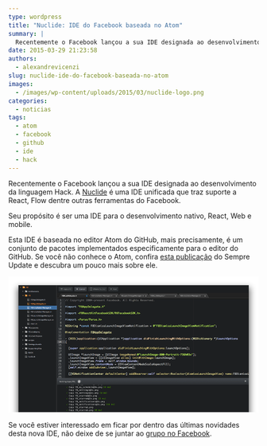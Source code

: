 ```yaml
---
type: wordpress
title: "Nuclide: IDE do Facebook baseada no Atom"
summary: |
  Recentemente o Facebook lançou a sua IDE designada ao desenvolvimento da linguagem Hack. A Nuclide é uma IDE unificada que traz suporte a React, Flow dentre outras ferramentas do Facebook.
date: 2015-03-29 21:23:58
authors:
  - alexandrevicenzi
slug: nuclide-ide-do-facebook-baseada-no-atom
images:
  - /images/wp-content/uploads/2015/03/nuclide-logo.png
categories:
  - noticias
tags:
  - atom
  - facebook
  - github
  - ide
  - hack
---
```


Recentemente o Facebook lançou a sua IDE designada ao desenvolvimento da linguagem Hack. A <a href="http://nuclide.io/">Nuclide</a> é uma IDE unificada que traz suporte a React, Flow dentre outras ferramentas do Facebook.

Seu propósito é ser uma IDE para o desenvolvimento nativo, React, Web e mobile.

Esta IDE é baseada no editor Atom do GitHub, mais precisamente, é um conjunto de pacotes implementados especificamente para o editor do GitHub. Se você não conhece o Atom, confira <a href="http://sempreupdate.org/atom-seu-proximo-ide/">esta publicação</a> do Sempre Update e descubra um pouco mais sobre ele.

<img class="aligncenter" src="/images/wp-content/uploads/2015/03/screenshot-nuclide.png" alt="Screenshot Nuclide IDE" />

Se você estiver interessado em ficar por dentro das últimas novidades desta nova IDE, não deixe de se juntar ao <a href="https://facebook.com/groups/nuclide/">grupo no Facebook</a>.
